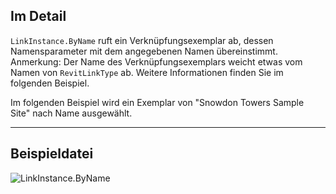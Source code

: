 ## Im Detail
`LinkInstance.ByName` ruft ein Verknüpfungsexemplar ab, dessen Namensparameter mit dem angegebenen Namen übereinstimmt. Anmerkung: Der Name des Verknüpfungsexemplars weicht etwas vom Namen von `RevitLinkType` ab. Weitere Informationen finden Sie im folgenden Beispiel.

Im folgenden Beispiel wird ein Exemplar von "Snowdon Towers Sample Site" nach Name ausgewählt.
___
## Beispieldatei

![LinkInstance.ByName](./Revit.Elements.LinkInstance.ByName_img.jpg)
